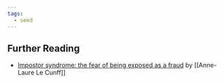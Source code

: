 ```yaml
---
tags:
  - seed
---
```

## Further Reading

- [Impostor syndrome: the fear of being exposed as a fraud](https://nesslabs.com/impostor-syndrome) by [[Anne-Laure Le Cunff]]